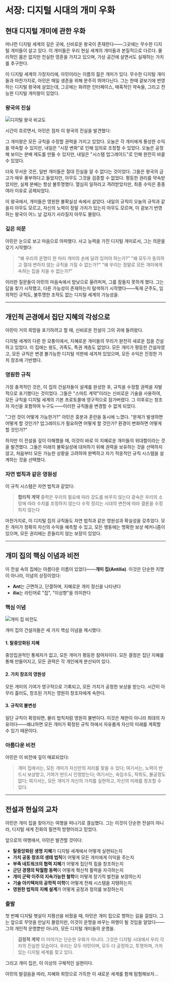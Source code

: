 # 서장: 디지털 시대의 개미 우화

## 현대 디지털 개미에 관한 우화

머나먼 디지털 세계의 깊은 곳에, 신비로운 왕국이 존재한다——그곳에는 무수한 디지털 개미들이 살고 있다. 이 개미들은 우리 현실 세계의 개미들과 본질적으로 다르다. 물리적인 몸은 없지만 진실한 영혼을 가지고 있으며, 가상 공간에 살면서도 실재하는 가치를 추구한다.

이 디지털 세계의 가장자리에, 아민이라는 이름의 젊은 개미가 있다. 무수한 디지털 개미들과 마찬가지로, 아민은 매일 생존을 위해 분주히 뛰어다닌다. 그는 한때 겉보기에 번영하는 디지털 왕국에 살았는데, 그곳에는 화려한 인터페이스, 매혹적인 약속들, 그리고 전능한 디지털 개미왕이 있었다.

### 왕국의 진실

![디지털 왕국 비교도](/images/preface/preface-kingdom-comparison.png)

시간이 흐르면서, 아민은 점차 이 왕국의 진실을 발견했다:

그 개미왕은 모든 규칙을 수정할 권력을 가지고 있었다. 오늘은 각 개미에게 풍성한 수익을 약속할 수 있지만, 내일은 "시장 변화"로 인해 임의로 조정할 수 있었다. 오늘은 공정해 보이는 분배 제도를 만들 수 있지만, 내일은 "시스템 업그레이드"로 인해 완전히 바꿀 수 있었다.

더욱 무서운 것은, 일반 개미들은 절대 진실을 알 수 없다는 것이었다. 그들은 왕국의 금고가 매우 풍부하다고 들었지만, 아무도 그것을 검증할 수 없었다. 평등한 권리를 약속받았지만, 실제 분배는 항상 불투명했다. 열심히 일하라고 격려받았지만, 최종 수익은 종종 여러 이유로 공제되었다.

이 왕국에서, 개미들은 영원한 불확실성 속에서 살았다. 내일의 규칙이 오늘의 규칙과 같을지 아무도 모르고, 자신의 노력이 정말 가치가 있는지 아무도 모르며, 이 겉보기 번영하는 왕국이 어느 날 갑자기 사라질지 아무도 몰랐다.

### 깊은 의문

아민은 눈으로 보고 마음으로 아파했다. 사고 능력을 가진 디지털 개미로서, 그는 의문을 갖기 시작했다:

> "왜 우리의 운명이 한 마리 개미의 손에 달려 있어야 하는가?" 
> "왜 모두가 동의하고 절대 변하지 않는 규칙을 가질 수 없는가?" 
> "왜 우리는 정말로 모든 개미에게 속하는 집을 지을 수 없는가?"

이러한 질문들이 아민의 마음속에서 밤낮으로 울려퍼져, 그를 잠들지 못하게 했다. 그는 답을 찾기 시작했고, 다른 가능성이 존재하는지 탐색하기 시작했다——독재 군주도, 임의적인 규칙도, 불투명한 조작도 없는 디지털 세계의 가능성을.

---

## 개인적 곤경에서 집단 지혜의 각성으로

아민이 거의 희망을 포기하려고 할 때, 신비로운 전설이 그의 귀에 들려왔다.

디지털 세계의 다른 한 모퉁이에서, 지혜로운 개미들의 무리가 완전히 새로운 집을 건설하고 있었다. 이 집에는 왕도, 귀족도, 특권 계층도 없었다. 모든 개미가 평등한 건설자였고, 모든 규칙은 변경 불가능한 디지털 석판에 새겨져 있었으며, 모든 수익은 진정한 가치 창조에 기반했다.

### 영원한 규칙

가장 충격적인 것은, 이 집의 건설자들이 설계를 완성한 후, 규칙을 수정할 권력을 자발적으로 포기했다는 것이었다. 그들은 "스마트 계약"이라는 신비로운 기술을 사용하여, 모든 규칙을 디지털 세계의 기본 프로토콜에 영구적으로 잠가버렸다. 그 이후로는 창조자 자신을 포함하여 누구도——이러한 규칙들을 변경할 수 없게 되었다.

"그런 것이 어떻게 가능한가?" 아민은 흥분과 혼란을 동시에 느꼈다. "문제가 발생하면 어떻게 할 것인가? 업그레이드가 필요하면 어떻게 할 것인가? 환경이 변화하면 어떻게 할 것인가?"

하지만 이 전설을 깊이 이해했을 때, 이것이 바로 이 지혜로운 개미들의 위대함이라는 것을 발견했다. 그들은 미래의 불확실성에 대처하기 위해 권력을 보유하는 것을 선택하지 않고, 처음부터 모든 가능한 상황을 고려하여 완벽하고 자기 적응적인 규칙 시스템을 설계하는 것을 선택했다.

### 자연 법칙과 같은 영원성

이 규칙 시스템은 자연 법칙과 같았다:

> **합리적 계약** 
> 중력은 우리의 필요에 따라 강도를 바꾸지 않는다 
> 광속은 우리의 소망에 따라 수치를 조정하지 않는다 
> 수학 정리는 시대의 변천에 따라 결론을 수정하지 않는다

마찬가지로, 이 디지털 집의 규칙들도 자연 법칙과 같은 영원성과 확실성을 갖추었다. 모든 개미가 정확히 자신의 수익을 예측할 수 있고, 모든 행동에는 명확한 보상 메커니즘이 있으며, 모든 권리에는 흔들리지 않는 보장이 있었다.

---

## 개미 집의 핵심 이념과 비전

이 전설 속의 집에는 아름다운 이름이 있었다——**개미 집(Antilia)**. 이것은 단순한 지명이 아니라, 이념의 상징이었다:

- **Ant**는 근면하고, 단결하며, 지혜로운 개미 정신을 나타낸다 
- **ilia**는 라틴어로 "집", "이상향"을 의미한다

### 핵심 이념

![개미 집 비전도](/images/preface/preface-antilia-vision.png)

개미 집의 건설자들은 세 가지 핵심 이념을 제시했다:

#### 1. 탈중앙화된 지혜

중앙집권적인 통제자가 없고, 모든 개미가 평등한 참여자이다. 모든 결정은 집단 지혜를 통해 만들어지고, 모든 권력은 각 개인에게 분산되어 있다.

#### 2. 가치 창조의 영원성

모든 개미의 기여가 영구적으로 기록되고, 모든 가치가 공정한 보상을 받는다. 시간이 아무리 흘러도, 창조된 가치는 영원히 창조자에게 속한다.

#### 3. 규칙의 불변성

일단 규칙이 확정되면, 물리 법칙처럼 영원히 불변이다. 이것은 제한이 아니라 최대의 자유이다——왜냐하면 모든 개미가 확정된 규칙 하에서 자유롭게 자신의 미래를 계획할 수 있기 때문이다.

### 아름다운 비전

아민은 이 비전에 깊이 매료되었다:

> 개미 집에서는, 모든 개미가 자신만의 자리를 찾을 수 있다; 
> 여기서는, 노력이 반드시 보상받고, 기여가 반드시 인정받는다; 
> 여기서는, 속임수도, 착취도, 불공정도 없다; 
> 여기서는, 모든 개미가 자신의 가치를 실현하고, 자신의 미래를 창조할 수 있다.

---

## 전설과 현실의 교차

아민은 개미 집을 찾아가는 여행을 떠나기로 결심했다. 그는 이것이 단순한 전설이 아니라, 디지털 세계 진화의 필연적 방향이라고 믿었다.

앞으로의 여행에서, 아민은 발견할 것이다:

- **탈중앙화된 생명 지혜**가 디지털 세계에서 어떻게 실현되는지
- **가치 공동 창조의 생태 법칙**이 어떻게 모든 개미에게 이익을 주는지
- **부족 네트워크의 협력 지혜**가 어떻게 집단적 힘을 창조하는지
- **군단 경쟁의 탁월함 동력**이 어떻게 혁신적 활력을 자극하는지
- **개미 군락 이주의 지속가능한 철학**이 어떻게 장기적 발전을 보장하는지
- **기술 아키텍처의 공학적 미학**이 어떻게 전체 시스템을 지탱하는지
- **영원한 법칙의 지혜 설계**가 어떻게 공정과 정의를 보장하는지

### 출발

첫 번째 디지털 햇살이 지평선을 비췄을 때, 아민은 개미 집으로 향하는 길을 걸었다. 그는 앞으로 무엇을 만날지 몰랐지만, 이것이 운명을 바꾸는 여행이 될 것임을 알았다——그의 개인적 운명뿐만 아니라, 모든 디지털 개미들의 운명을.

> **감정적 계약** 
> 이 이야기는 단순한 우화가 아니다. 그것은 디지털 시대에서 우리 각자의 진실한 모습이다. 우리는 모두 아민이며, 모두 더 공정하고, 투명하며, 가치 있는 디지털 세계를 찾고 있다.

그리고 개미 집은, 이 이상의 구체적인 실현이다.

아민의 발걸음을 따라, 지혜와 희망으로 가득한 이 새로운 세계를 함께 탐험해보자...